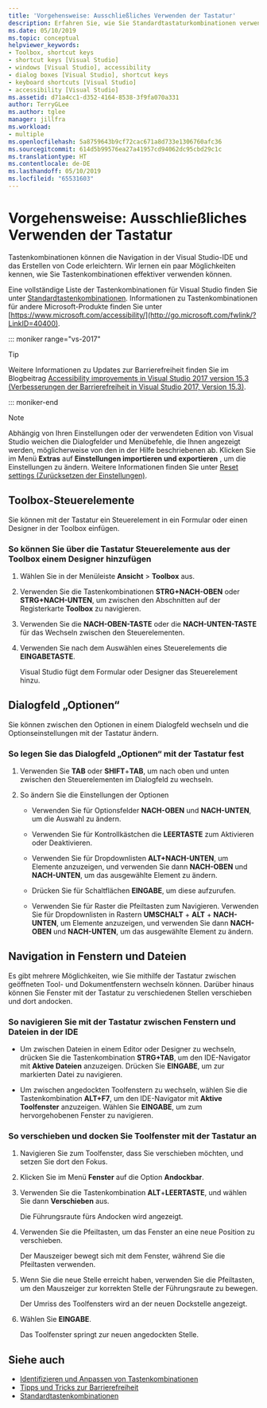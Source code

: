 ```yaml
---
title: 'Vorgehensweise: Ausschließliches Verwenden der Tastatur'
description: Erfahren Sie, wie Sie Standardtastaturkombinationen verwenden, um Ihnen das Navigieren und Codieren innerhalb der Visual Studio-IDE zu erleichtern.
ms.date: 05/10/2019
ms.topic: conceptual
helpviewer_keywords:
- Toolbox, shortcut keys
- shortcut keys [Visual Studio]
- windows [Visual Studio], accessibility
- dialog boxes [Visual Studio], shortcut keys
- keyboard shortcuts [Visual Studio]
- accessibility [Visual Studio]
ms.assetid: d71a4cc1-d352-4164-8538-3f9fa070a331
author: TerryGLee
ms.author: tglee
manager: jillfra
ms.workload:
- multiple
ms.openlocfilehash: 5a8759643b9cf72cac671a8d733e1306760afc36
ms.sourcegitcommit: 614d5b99576ea27a41957cd94062dc95cbd29c1c
ms.translationtype: HT
ms.contentlocale: de-DE
ms.lasthandoff: 05/10/2019
ms.locfileid: "65531603"
---
```

# <a name="how-to-use-the-keyboard-exclusively"></a>Vorgehensweise: Ausschließliches Verwenden der Tastatur

Tastenkombinationen können die Navigation in der Visual Studio-IDE und das Erstellen von Code erleichtern. Wir lernen ein paar Möglichkeiten kennen, wie Sie Tastenkombinationen effektiver verwenden können.

Eine vollständige Liste der Tastenkombinationen für Visual Studio finden Sie unter [Standardtastenkombinationen](../../ide/default-keyboard-shortcuts-in-visual-studio.md). Informationen zu Tastenkombinationen für andere Microsoft-Produkte finden Sie unter [https://www.microsoft.com/accessibility/](http://go.microsoft.com/fwlink/?LinkID=40400).

::: moniker range="vs-2017"

> [!TIP]
> Weitere Informationen zu Updates zur Barrierefreiheit finden Sie im Blogbeitrag [Accessibility improvements in Visual Studio 2017 version 15.3 (Verbesserungen der Barrierefreiheit in Visual Studio 2017, Version 15.3)](https://devblogs.microsoft.com/visualstudio/accessibility-improvements-in-visual-studio-2017-version-15-3/).

::: moniker-end

> [!NOTE]
> Abhängig von Ihren Einstellungen oder der verwendeten Edition von Visual Studio weichen die Dialogfelder und Menübefehle, die Ihnen angezeigt werden, möglicherweise von den in der Hilfe beschriebenen ab. Klicken Sie im Menü **Extras** auf **Einstellungen importieren und exportieren** , um die Einstellungen zu ändern. Weitere Informationen finden Sie unter [Reset settings (Zurücksetzen der Einstellungen)](../environment-settings.md#reset-settings).

## <a name="toolbox-controls"></a>Toolbox-Steuerelemente

Sie können mit der Tastatur ein Steuerelement in ein Formular oder einen Designer in der Toolbox einfügen.

### <a name="to-add-controls-from-the-toolbox-to-a-designer-from-the-keyboard"></a>So können Sie über die Tastatur Steuerelemente aus der Toolbox einem Designer hinzufügen

1. Wählen Sie in der Menüleiste **Ansicht** > **Toolbox** aus.

2. Verwenden Sie die Tastenkombinationen **STRG+NACH-OBEN** oder **STRG+NACH-UNTEN**, um zwischen den Abschnitten auf der Registerkarte **Toolbox** zu navigieren.

3. Verwenden Sie die **NACH-OBEN-TASTE** oder die **NACH-UNTEN-TASTE** für das Wechseln zwischen den Steuerelementen.

4. Verwenden Sie nach dem Auswählen eines Steuerelements die **EINGABETASTE**.

   Visual Studio fügt dem Formular oder Designer das Steuerelement hinzu.

## <a name="dialog-box-options"></a>Dialogfeld „Optionen“

 Sie können zwischen den Optionen in einem Dialogfeld wechseln und die Optionseinstellungen mit der Tastatur ändern.

### <a name="to-set-dialog-box-options-from-the-keyboard"></a>So legen Sie das Dialogfeld „Optionen“ mit der Tastatur fest

1. Verwenden Sie **TAB** oder **SHIFT**+**TAB**, um nach oben und unten zwischen den Steuerelementen im Dialogfeld zu wechseln.

2. So ändern Sie die Einstellungen der Optionen

    - Verwenden Sie für Optionsfelder **NACH-OBEN** und **NACH-UNTEN**, um die Auswahl zu ändern.

    - Verwenden Sie für Kontrollkästchen die **LEERTASTE** zum Aktivieren oder Deaktivieren.

    - Verwenden Sie für Dropdownlisten **ALT+NACH-UNTEN**, um Elemente anzuzeigen, und verwenden Sie dann **NACH-OBEN** und **NACH-UNTEN**, um das ausgewählte Element zu ändern.

    - Drücken Sie für Schaltflächen **EINGABE**, um diese aufzurufen.

    - Verwenden Sie für Raster die Pfeiltasten zum Navigieren. Verwenden Sie für Dropdownlisten in Rastern **UMSCHALT** + **ALT** + **NACH-UNTEN**, um Elemente anzuzeigen, und verwenden Sie dann **NACH-OBEN** und **NACH-UNTEN**, um das ausgewählte Element zu ändern.

## <a name="window-and-file-navigation"></a>Navigation in Fenstern und Dateien

Es gibt mehrere Möglichkeiten, wie Sie mithilfe der Tastatur zwischen geöffneten Tool- und Dokumentfenstern wechseln können. Darüber hinaus können Sie Fenster mit der Tastatur zu verschiedenen Stellen verschieben und dort andocken.

### <a name="to-navigate-among-windows-and-files-in-the-ide-from-the-keyboard"></a>So navigieren Sie mit der Tastatur zwischen Fenstern und Dateien in der IDE

- Um zwischen Dateien in einem Editor oder Designer zu wechseln, drücken Sie die Tastenkombination **STRG+TAB**, um den IDE-Navigator mit **Aktive Dateien** anzuzeigen. Drücken Sie **EINGABE**, um zur markierten Datei zu navigieren.

- Um zwischen angedockten Toolfenstern zu wechseln, wählen Sie die Tastenkombination **ALT+F7**, um den IDE-Navigator mit **Aktive Toolfenster** anzuzeigen. Wählen Sie **EINGABE**, um zum hervorgehobenen Fenster zu navigieren.

### <a name="to-move-and-dock-tool-windows-from-the-keyboard"></a>So verschieben und docken Sie Toolfenster mit der Tastatur an

1. Navigieren Sie zum Toolfenster, dass Sie verschieben möchten, und setzen Sie dort den Fokus.

2. Klicken Sie im Menü **Fenster** auf die Option **Andockbar**.

3. Verwenden Sie die Tastenkombination **ALT**+**LEERTASTE**, und wählen Sie dann **Verschieben** aus.

     Die Führungsraute fürs Andocken wird angezeigt.

4. Verwenden Sie die Pfeiltasten, um das Fenster an eine neue Position zu verschieben.

     Der Mauszeiger bewegt sich mit dem Fenster, während Sie die Pfeiltasten verwenden.

5. Wenn Sie die neue Stelle erreicht haben, verwenden Sie die Pfeiltasten, um den Mauszeiger zur korrekten Stelle der Führungsraute zu bewegen.

     Der Umriss des Toolfensters wird an der neuen Dockstelle angezeigt.

6. Wählen Sie **EINGABE**.

     Das Toolfenster springt zur neuen angedockten Stelle.

## <a name="see-also"></a>Siehe auch

* [Identifizieren und Anpassen von Tastenkombinationen](../../ide/identifying-and-customizing-keyboard-shortcuts-in-visual-studio.md)
* [Tipps und Tricks zur Barrierefreiheit](../../ide/reference/accessibility-tips-and-tricks.md)
* [Standardtastenkombinationen](../../ide/default-keyboard-shortcuts-in-visual-studio.md)
